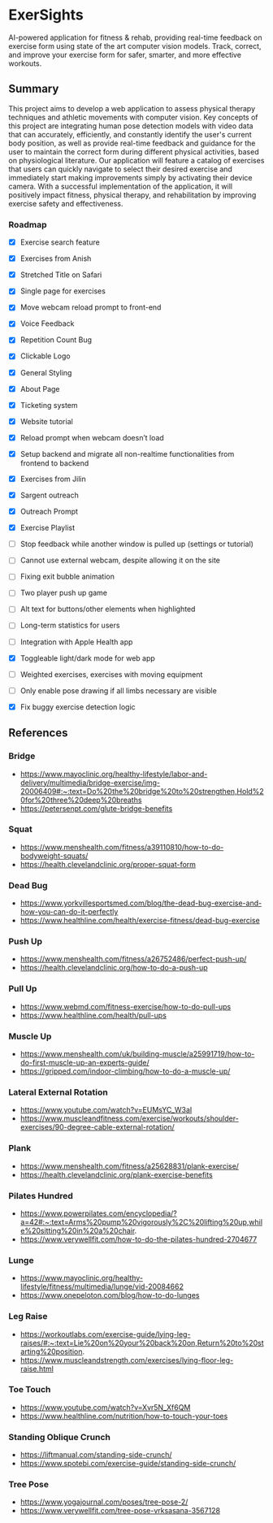 # ExerSights
AI-powered application for fitness & rehab, providing real-time feedback on exercise form using state of the art computer vision models. Track, correct, and improve your exercise form for safer, smarter, and more effective workouts.

## Summary
This project aims to develop a web application to assess physical therapy techniques and athletic movements with computer vision. Key concepts of this project are integrating human pose detection models with video data that can accurately, efficiently, and constantly identify the user's current body position, as well as provide real-time feedback and guidance for the user to maintain the correct form during different physical activities, based on physiological literature. Our application will feature a catalog of exercises that users can quickly navigate to select their desired exercise and immediately start making improvements simply by activating their device camera. With a successful implementation of the application, it will positively impact fitness, physical therapy, and rehabilitation by improving exercise safety and effectiveness.


### Roadmap
- [x] Exercise search feature
- [x] Exercises from Anish
- [x] Stretched Title on Safari
- [x] Single page for exercises
- [x] Move webcam reload prompt to front-end
- [x] Voice Feedback
- [x] Repetition Count Bug
- [x] Clickable Logo
- [x] General Styling
- [x] About Page
- [x] Ticketing system
- [x] Website tutorial
- [x] Reload prompt when webcam doesn’t load
- [x] Setup backend and migrate all non-realtime functionalities from frontend to backend
- [x] Exercises from Jilin
- [x] Sargent outreach
- [x] Outreach Prompt
- [x] Exercise Playlist
- [ ] Stop feedback while another window is pulled up (settings or tutorial)
- [ ] Cannot use external webcam, despite allowing it on the site
- [ ] Fixing exit bubble animation
- [ ] Two player push up game
- [ ] Alt text for buttons/other elements when highlighted
- [ ] Long-term statistics for users
- [ ] Integration with Apple Health app
- [x] Toggleable light/dark mode for web app
- [ ] Weighted exercises, exercises with moving equipment
- [ ] Only enable pose drawing if all limbs necessary are visible
- [x] Fix buggy exercise detection logic


## References

### Bridge

-   https://www.mayoclinic.org/healthy-lifestyle/labor-and-delivery/multimedia/bridge-exercise/img-20006409#:~:text=Do%20the%20bridge%20to%20strengthen,Hold%20for%20three%20deep%20breaths
-   https://petersenpt.com/glute-bridge-benefits

### Squat

-   https://www.menshealth.com/fitness/a39110810/how-to-do-bodyweight-squats/
-   https://health.clevelandclinic.org/proper-squat-form

### Dead Bug

-   https://www.yorkvillesportsmed.com/blog/the-dead-bug-exercise-and-how-you-can-do-it-perfectly
-   https://www.healthline.com/health/exercise-fitness/dead-bug-exercise

### Push Up

-   https://www.menshealth.com/fitness/a26752486/perfect-push-up/
-   https://health.clevelandclinic.org/how-to-do-a-push-up

### Pull Up

-   https://www.webmd.com/fitness-exercise/how-to-do-pull-ups
-   https://www.healthline.com/health/pull-ups

### Muscle Up

-   https://www.menshealth.com/uk/building-muscle/a25991719/how-to-do-first-muscle-up-an-experts-guide/
-   https://gripped.com/indoor-climbing/how-to-do-a-muscle-up/

### Lateral External Rotation

-   https://www.youtube.com/watch?v=EUMsYC_W3aI
-   https://www.muscleandfitness.com/exercise/workouts/shoulder-exercises/90-degree-cable-external-rotation/

### Plank

-   https://www.menshealth.com/fitness/a25628831/plank-exercise/
-   https://health.clevelandclinic.org/plank-exercise-benefits

### Pilates Hundred

-   https://www.powerpilates.com/encyclopedia/?a=42#:~:text=Arms%20pump%20vigorously%2C%20lifting%20up,while%20sitting%20in%20a%20chair.
-   https://www.verywellfit.com/how-to-do-the-pilates-hundred-2704677

### Lunge

-   https://www.mayoclinic.org/healthy-lifestyle/fitness/multimedia/lunge/vid-20084662
-   https://www.onepeloton.com/blog/how-to-do-lunges

### Leg Raise

-   https://workoutlabs.com/exercise-guide/lying-leg-raises/#:~:text=Lie%20on%20your%20back%20on,Return%20to%20starting%20position.
-   https://www.muscleandstrength.com/exercises/lying-floor-leg-raise.html

### Toe Touch

-   https://www.youtube.com/watch?v=Xvr5N_Xf6QM
-   https://www.healthline.com/nutrition/how-to-touch-your-toes

### Standing Oblique Crunch

-   https://liftmanual.com/standing-side-crunch/
-   https://www.spotebi.com/exercise-guide/standing-side-crunch/

### Tree Pose

-   https://www.yogajournal.com/poses/tree-pose-2/
-   https://www.verywellfit.com/tree-pose-vrksasana-3567128